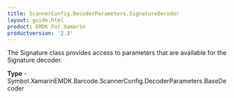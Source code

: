 ```yaml
---
title: ScannerConfig.DecoderParameters.SignatureDecoder
layout: guide.html
product: EMDK For Xamarin
productversion: '2.3'
---
```

The Signature class provides access to parameters that are available for the Signature decoder.

**Type** - Symbol.XamarinEMDK.Barcode.ScannerConfig.DecoderParameters.BaseDecoder







